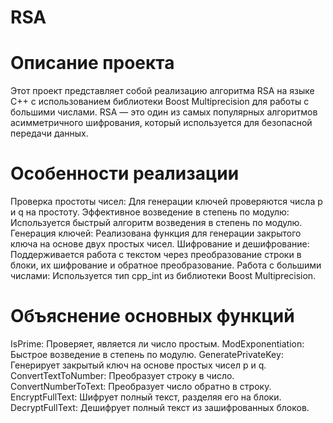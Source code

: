 # RSA

# Описание проекта
Этот проект представляет собой реализацию алгоритма RSA на языке C++ с использованием библиотеки Boost Multiprecision для работы с большими числами. RSA — это один из самых популярных алгоритмов асимметричного шифрования, который используется для безопасной передачи данных.

# Особенности реализации

Проверка простоты чисел: Для генерации ключей проверяются числа p и q на простоту.
Эффективное возведение в степень по модулю: Используется быстрый алгоритм возведения в степень по модулю.
Генерация ключей: Реализована функция для генерации закрытого ключа на основе двух простых чисел.
Шифрование и дешифрование: Поддерживается работа с текстом через преобразование строки в блоки, их шифрование и обратное преобразование.
Работа с большими числами: Используется тип cpp_int из библиотеки Boost Multiprecision.

# Объяснение основных функций

IsPrime: Проверяет, является ли число простым.
ModExponentiation: Быстрое возведение в степень по модулю.
GeneratePrivateKey: Генерирует закрытый ключ на основе простых чисел p и q.
ConvertTextToNumber: Преобразует строку в число.
ConvertNumberToText: Преобразует число обратно в строку.
EncryptFullText: Шифрует полный текст, разделяя его на блоки.
DecryptFullText: Дешифрует полный текст из зашифрованных блоков.
